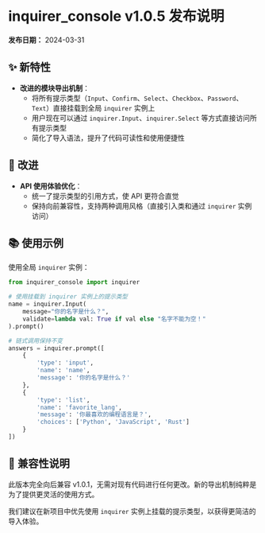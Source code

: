 # inquirer_console v1.0.5 发布说明

**发布日期：** 2024-03-31

## ✨ 新特性

- **改进的模块导出机制**：
  - 将所有提示类型（`Input`、`Confirm`、`Select`、`Checkbox`、`Password`、`Text`）直接挂载到全局 `inquirer` 实例上
  - 用户现在可以通过 `inquirer.Input`、`inquirer.Select` 等方式直接访问所有提示类型
  - 简化了导入语法，提升了代码可读性和使用便捷性

## 🔧 改进

- **API 使用体验优化**：
  - 统一了提示类型的引用方式，使 API 更符合直觉
  - 保持向前兼容性，支持两种调用风格（直接引入类和通过 `inquirer` 实例访问）

## 📚 使用示例

使用全局 `inquirer` 实例：

```python
from inquirer_console import inquirer

# 使用挂载到 inquirer 实例上的提示类型
name = inquirer.Input(
    message="你的名字是什么？",
    validate=lambda val: True if val else "名字不能为空！"
).prompt()

# 链式调用保持不变
answers = inquirer.prompt([
    {
        'type': 'input',
        'name': 'name',
        'message': '你的名字是什么？'
    },
    {
        'type': 'list',
        'name': 'favorite_lang',
        'message': '你最喜欢的编程语言是？',
        'choices': ['Python', 'JavaScript', 'Rust']
    }
])
```

## 🔄 兼容性说明

此版本完全向后兼容 v1.0.1，无需对现有代码进行任何更改。新的导出机制纯粹是为了提供更灵活的使用方式。

我们建议在新项目中优先使用 `inquirer` 实例上挂载的提示类型，以获得更简洁的导入体验。 